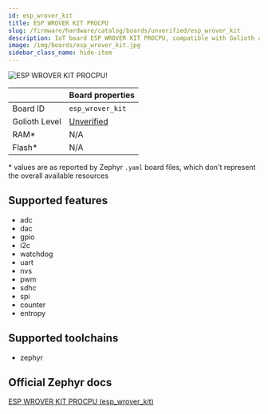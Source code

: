 ```yaml
---
id: esp_wrover_kit
title: ESP WROVER KIT PROCPU
slug: /firmware/hardware/catalog/boards/unverified/esp_wrover_kit
description: IoT board ESP WROVER KIT PROCPU, compatible with Golioth at unverified level.
image: /img/boards/esp_wrover_kit.jpg
sidebar_class_name: hide-item
---
```


[//]: # (This is an auto-generated file, do not edit! Changes to it will be lost upon re-generation)

![ESP WROVER KIT PROCPU!](/img/boards/esp_wrover_kit.jpg "ESP WROVER KIT PROCPU")

|                | Board properties     |
| -------------  | -------------------- |
| Board ID       | `esp_wrover_kit` |
| Golioth Level  | [Unverified](/firmware/hardware#unverified-boards) |
| RAM*           | N/A |
| Flash*         | N/A |

\* values are as reported by Zephyr `.yaml` board files, which don't represent the overall available resources



## Supported features

* adc
* dac
* gpio
* i2c
* watchdog
* uart
* nvs
* pwm
* sdhc
* spi
* counter
* entropy

## Supported toolchains

* zephyr

## Official Zephyr docs

[ESP WROVER KIT PROCPU (esp_wrover_kit)](https://docs.zephyrproject.org/latest/boards/espressif/esp_wrover_kit/doc/index.html)
